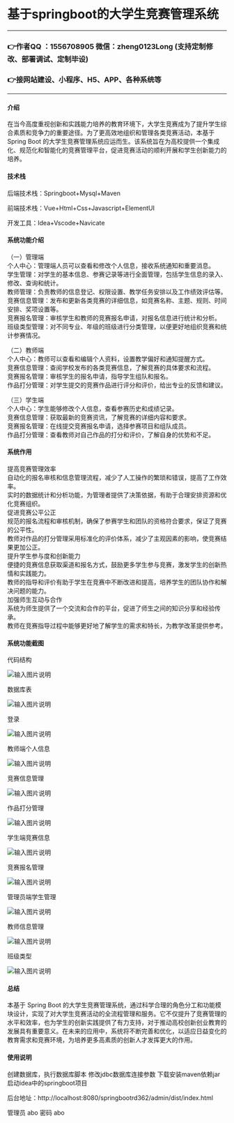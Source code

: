 # 基于springboot的大学生竞赛管理系统

---
### 👉作者QQ ：1556708905 微信：zheng0123Long (支持定制修改、部署调试、定制毕设)

### 👉接网站建设、小程序、H5、APP、各种系统等

---

#### 介绍

在当今高度重视创新和实践能力培养的教育环境下，大学生竞赛成为了提升学生综合素质和竞争力的重要途径。为了更高效地组织和管理各类竞赛活动，本基于 Spring Boot 的大学生竞赛管理系统应运而生。该系统旨在为高校提供一个集成化、规范化和智能化的竞赛管理平台，促进竞赛活动的顺利开展和学生创新能力的培养。

#### 技术栈

后端技术栈：Springboot+Mysql+Maven

前端技术栈：Vue+Html+Css+Javascript+ElementUI

开发工具：Idea+Vscode+Navicate

#### 系统功能介绍

（一）管理端  
个人中心：管理端人员可以查看和修改个人信息，接收系统通知和重要消息。  
学生管理：对学生的基本信息、参赛记录等进行全面管理，包括学生信息的录入、修改、查询和统计。  
教师管理：负责教师的信息登记、权限设置、教学任务安排以及工作绩效评估等。  
竞赛信息管理：发布和更新各类竞赛的详细信息，如竞赛名称、主题、规则、时间安排、奖项设置等。  
竞赛报名管理：审核学生和教师的竞赛报名申请，对报名信息进行统计和分析。  
班级类型管理：对不同专业、年级的班级进行分类管理，以便更好地组织竞赛和统计参赛情况。  

（二）教师端  
个人中心：教师可以查看和编辑个人资料，设置教学偏好和通知提醒方式。  
竞赛信息管理：查阅学校发布的各类竞赛信息，了解竞赛的具体要求和流程。  
竞赛报名管理：审核学生的报名申请，指导学生组队和报名。  
作品打分管理：对学生提交的竞赛作品进行评分和评价，给出专业的反馈和建议。  

（三）学生端  
个人中心：学生能够修改个人信息，查看参赛历史和成绩记录。  
竞赛信息管理：获取最新的竞赛资讯，了解竞赛的详细内容和要求。  
竞赛报名管理：在线提交竞赛报名申请，选择参赛项目和组队成员。  
作品打分管理：查看教师对自己作品的打分和评价，了解自身的优势和不足。  
  
#### 系统作用

提高竞赛管理效率  
自动化的报名审核和信息管理流程，减少了人工操作的繁琐和错误，提高了工作效率。  
实时的数据统计和分析功能，为管理者提供了决策依据，有助于合理安排资源和优化竞赛组织。  
促进竞赛公平公正  
规范的报名流程和审核机制，确保了参赛学生和团队的资格符合要求，保证了竞赛的公平性。  
教师对作品的打分管理采用标准化的评价体系，减少了主观因素的影响，使竞赛结果更加公正。  
提升学生参与度和创新能力  
便捷的竞赛信息获取渠道和报名方式，鼓励更多学生参与竞赛，激发学生的创新热情和实践能力。  
教师的指导和评价有助于学生在竞赛中不断改进和提高，培养学生的团队协作和解决问题的能力。  
加强师生互动与合作  
系统为师生提供了一个交流和合作的平台，促进了师生之间的知识分享和经验传承。  
教师在竞赛指导过程中能够更好地了解学生的需求和特长，为教学改革提供参考。  

#### 系统功能截图

代码结构

![输入图片说明](images/901c6f358cd3a454319c87a713db113.png)

数据库表

![输入图片说明](images/5fe1a19618dfbf3112c3af72c8235fa.png)

登录

![输入图片说明](images/f9788acb21dbd1af06ead31f5ba66e3.png)

教师端个人信息

![输入图片说明](images/f6c52fe75ad36641c8d8784b786bc80.png)

竞赛信息管理

![输入图片说明](images/480cfeffd999252f403266c1447d779.png)

作品打分管理

![输入图片说明](images/9f32a907c36bc590ae512a6f436e976.png)

学生端竞赛信息

![输入图片说明](images/765ebd497192f3f9308d3d6ce53f1ec.png)

竞赛报名管理

![输入图片说明](images/4b16773363301962c5c216b9c142507.png)

管理员端学生管理

![输入图片说明](images/aa20c9369a438a0d7c13da0b1a5e3e2.png)

教师信息管理

![输入图片说明](images/e7ea619abc551f87be8b4ab6c8ad7be.png)

班级类型

![输入图片说明](images/1548843186e948aa525c3e0c7ced92f.png)

#### 总结

本基于 Spring Boot 的大学生竞赛管理系统，通过科学合理的角色分工和功能模块设计，实现了对大学生竞赛活动的全流程管理和服务。它不仅提升了竞赛管理的水平和效率，也为学生的创新实践提供了有力支持，对于推动高校创新创业教育的发展具有重要意义。在未来的应用中，系统将不断完善和优化，以适应日益变化的教育需求和竞赛环境，为培养更多高素质的创新人才发挥更大的作用。

#### 使用说明

创建数据库，执行数据库脚本 修改jdbc数据库连接参数 下载安装maven依赖jar 启动idea中的springboot项目

后台地址：http://localhost:8080/springbootrd362/admin/dist/index.html

管理员  abo 密码 abo



